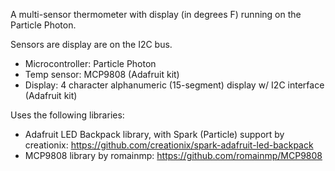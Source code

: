 A multi-sensor thermometer with display (in degrees F) running on the Particle Photon.

Sensors are display are on the I2C bus.

* Microcontroller: Particle Photon
* Temp sensor: MCP9808 (Adafruit kit)
* Display: 4 character alphanumeric (15-segment) display w/ I2C interface (Adafruit kit)

Uses the following libraries:
* Adafruit LED Backpack library, with Spark (Particle) support by creationix: https://github.com/creationix/spark-adafruit-led-backpack
* MCP9808 library by romainmp: https://github.com/romainmp/MCP9808